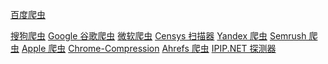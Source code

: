 
 [百度爬虫](https://iphunter.net/topic/spider-baidu "百度爬虫")

<a href="/topic/spider-sogou" title="IPHunter: 搜狗爬虫">搜狗爬虫</a>
<a href="/topic/spider-google" title="IPHunter: Google 谷歌爬虫">Google 谷歌爬虫</a>
<a href="/topic/spider-bing-msn" title="IPHunter: 微软爬虫">微软爬虫</a>
<a href="/topic/spider-censys" title="IPHunter: Censys 扫描器">Censys 扫描器</a>
<a href="/topic/spider-yandex" title="IPHunter: Yandex 爬虫">Yandex 爬虫</a>
<a href="/topic/spider-semrush" title="IPHunter: Semrush 爬虫">Semrush 爬虫</a>
<a href="/topic/spider-applebot" title="IPHunter: Apple 爬虫">Apple 爬虫</a>
<a href="/topic/spider-chrome-proxy" title="IPHunter: Chrome-Compression-Proxy">Chrome-Compression</a>
<a href="/topic/spider-ahrefs" title="IPHunter: Ahrefs 爬虫">Ahrefs 爬虫</a>
<a href="/topic/spider-ipipscan" title="IPHunter: IPIP.NET 探测器">IPIP.NET 探测器</a></p>
